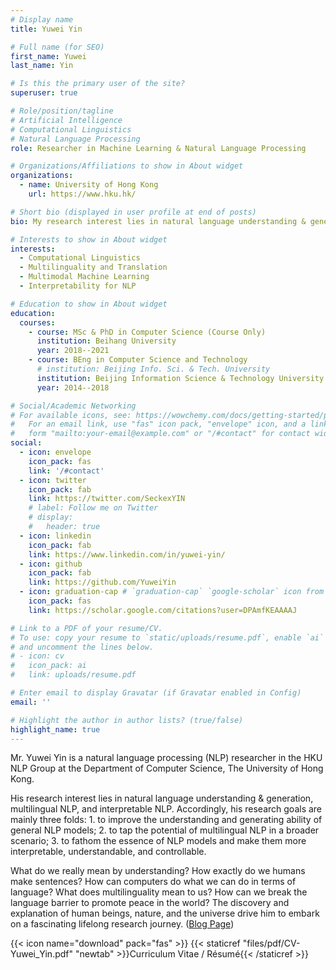```yaml
---
# Display name
title: Yuwei Yin

# Full name (for SEO)
first_name: Yuwei
last_name: Yin

# Is this the primary user of the site?
superuser: true

# Role/position/tagline
# Artificial Intelligence
# Computational Linguistics
# Natural Language Processing
role: Researcher in Machine Learning & Natural Language Processing

# Organizations/Affiliations to show in About widget
organizations:
  - name: University of Hong Kong
    url: https://www.hku.hk/

# Short bio (displayed in user profile at end of posts)
bio: My research interest lies in natural language understanding & generation, multilingual NLP, and interpretable NLP.

# Interests to show in About widget
interests:
  - Computational Linguistics
  - Multilinguality and Translation
  - Multimodal Machine Learning
  - Interpretability for NLP

# Education to show in About widget
education:
  courses:
    - course: MSc & PhD in Computer Science (Course Only)
      institution: Beihang University
      year: 2018--2021
    - course: BEng in Computer Science and Technology
      # institution: Beijing Info. Sci. & Tech. University
      institution: Beijing Information Science & Technology University
      year: 2014--2018

# Social/Academic Networking
# For available icons, see: https://wowchemy.com/docs/getting-started/page-builder/#icons
#   For an email link, use "fas" icon pack, "envelope" icon, and a link in the
#   form "mailto:your-email@example.com" or "/#contact" for contact widget.
social:
  - icon: envelope
    icon_pack: fas
    link: '/#contact'
  - icon: twitter
    icon_pack: fab
    link: https://twitter.com/SeckexYIN
    # label: Follow me on Twitter
    # display:
    #   header: true
  - icon: linkedin
    icon_pack: fab
    link: https://www.linkedin.com/in/yuwei-yin/
  - icon: github
    icon_pack: fab
    link: https://github.com/YuweiYin
  - icon: graduation-cap # `graduation-cap` `google-scholar` icon from `ai` icon pack
    icon_pack: fas
    link: https://scholar.google.com/citations?user=DPAmfKEAAAAJ

# Link to a PDF of your resume/CV.
# To use: copy your resume to `static/uploads/resume.pdf`, enable `ai` icons in `params.yaml`,
# and uncomment the lines below.
# - icon: cv
#   icon_pack: ai
#   link: uploads/resume.pdf

# Enter email to display Gravatar (if Gravatar enabled in Config)
email: ''

# Highlight the author in author lists? (true/false)
highlight_name: true
---
```


<!-- <b>Note</b>: My Gmail seckexyin@gmail.com is temporarily out of use. Please contact me via yuwei_yin@163.com -->

Mr. Yuwei Yin is a natural language processing (NLP) researcher in the HKU NLP Group at the Department of Computer Science, The University of Hong Kong.

His research interest lies in natural language understanding & generation, multilingual NLP, and interpretable NLP. Accordingly, his research goals are mainly three folds: 1. to improve the understanding and generating ability of general NLP models; 2. to tap the potential of multilingual NLP in a broader scenario; 3. to fathom the essence of NLP models and make them more interpretable, understandable, and controllable.

What do we really mean by understanding? How exactly do we humans make sentences? How can computers do what we can do in terms of language? What does multilinguality mean to us? How can we break the language barrier to promote peace in the world? The discovery and explanation of human beings, nature, and the universe drive him to embark on a fascinating lifelong research journey. ([Blog Page](https://yuweiyin.github.io/))

{{< icon name="download" pack="fas" >}} {{< staticref "files/pdf/CV-Yuwei_Yin.pdf" "newtab" >}}Curriculum Vitae / Résumé{{< /staticref >}}
